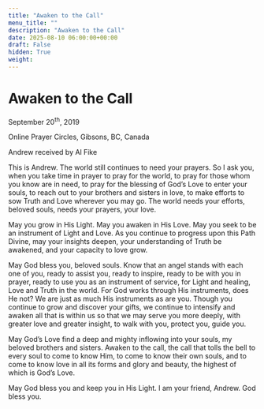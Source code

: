 ```yaml
---
title: "Awaken to the Call"
menu_title: ""
description: "Awaken to the Call"
date: 2025-08-10 06:00:00+00:00
draft: False
hidden: True
weight:
---
```

# Awaken to the Call

September 20<sup>th</sup>, 2019

Online Prayer Circles, Gibsons, BC, Canada

Andrew received by Al Fike

This is Andrew. The world still continues to need your prayers. So I ask you, when you take time in prayer to pray for the world, to pray for those whom you know are in need, to pray for the blessing of God’s Love to enter your souls, to reach out to your brothers and sisters in love, to make efforts to sow Truth and Love wherever you may go. The world needs your efforts, beloved souls, needs your prayers, your love.

May you grow in His Light. May you awaken in His Love. May you seek to be an instrument of Light and Love. As you continue to progress upon this Path Divine, may your insights deepen, your understanding of Truth be awakened, and your capacity to love grow.

May God bless you, beloved souls. Know that an angel stands with each one of you, ready to assist you, ready to inspire, ready to be with you in prayer, ready to use you as an instrument of service, for Light and healing, Love and Truth in the world. For God works through His instruments, does He not?  We are just as much His instruments as are you. Though you continue to grow and discover your gifts, we continue to intensify and awaken all that is within us so that we may serve you more deeply, with greater love and greater insight, to walk with you, protect you, guide you.

May God’s Love find a deep and mighty inflowing into your souls, my beloved brothers and sisters. Awaken to the call, the call that tolls the bell to every soul to come to know Him, to come to know their own souls, and to come to know love in all its forms and glory and beauty, the highest of which is God’s Love.

May God bless you and keep you in His Light. I am your friend, Andrew. God bless you.
